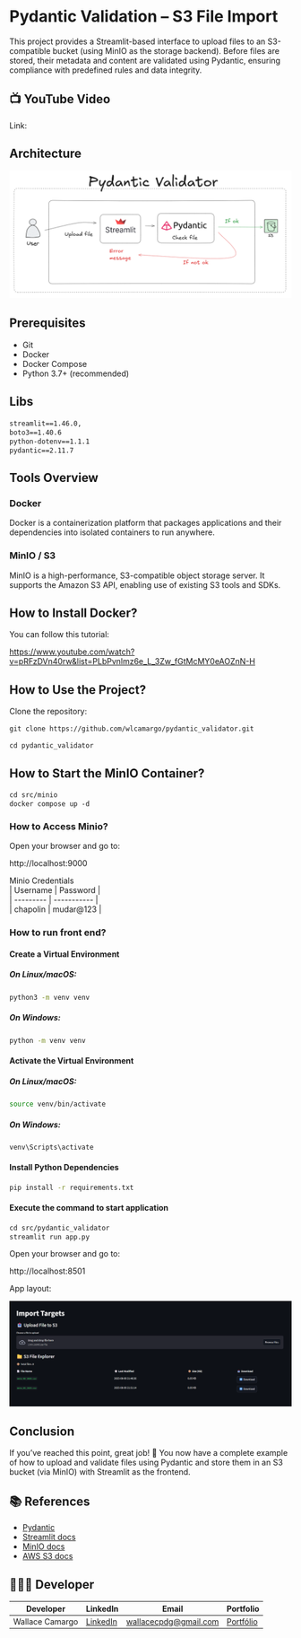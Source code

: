 # Pydantic Validation – S3 File Import
This project provides a Streamlit-based interface to upload files to an S3-compatible bucket (using MinIO as the storage backend).
Before files are stored, their metadata and content are validated using Pydantic, ensuring compliance with predefined rules and data integrity.

## 📺 YouTube Video
Link: 

## Architecture
![Architecture Diagram](assets/architecture.png)

## Prerequisites
- Git
- Docker
- Docker Compose
- Python 3.7+ (recommended)

## Libs
```
streamlit==1.46.0,
boto3==1.40.6
python-dotenv==1.1.1
pydantic==2.11.7
```

## Tools Overview
### Docker
Docker is a containerization platform that packages applications and their dependencies into isolated containers to run anywhere.

### MinIO / S3
MinIO is a high-performance, S3-compatible object storage server. It supports the Amazon S3 API, enabling use of existing S3 tools and SDKs.

## How to Install Docker?
You can follow this tutorial: 

https://www.youtube.com/watch?v=pRFzDVn40rw&list=PLbPvnlmz6e_L_3Zw_fGtMcMY0eAOZnN-H

## How to Use the Project?
Clone the repository:
```
git clone https://github.com/wlcamargo/pydantic_validator.git
```
```
cd pydantic_validator
```

## How to Start the MinIO Container?

```
cd src/minio
docker compose up -d
```

### How to Access Minio?
Open your browser and go to:

http://localhost:9000

Minio Credentials  
| Username  | Password    |  
| --------- | ----------- |  
| chapolin  | mudar@123   |

### How to run front end?

#### Create a Virtual Environment

##### On Linux/macOS:

```bash 
python3 -m venv venv
```
##### On Windows:

```bash Windows
python -m venv venv
```

#### Activate the Virtual Environment

##### On Linux/macOS:

```bash
source venv/bin/activate
```

##### On Windows:

```bash
venv\Scripts\activate
```

#### Install Python Dependencies

```bash
pip install -r requirements.txt
```

#### Execute the command to start application
```
cd src/pydantic_validator
streamlit run app.py
```

Open your browser and go to:

http://localhost:8501

App layout:

![image](assets/app-layout.png)


## Conclusion
If you’ve reached this point, great job! 🎉
You now have a complete example of how to upload and validate files using Pydantic and store them in an S3 bucket (via MinIO) with Streamlit as the frontend.

## 📚 References
- [Pydantic](https://docs.pydantic.dev/latest/)
- [Streamlit docs](https://docs.streamlit.io)  
- [MinIO docs](https://min.io/docs/)  
- [AWS S3 docs](https://docs.aws.amazon.com/s3/index.html)

## 🧑🏼‍🚀 Developer
| Developer      | LinkedIn   | Email               | Portfolio   |  
| -------------- | ---------- | ------------------- | ----------- |  
| Wallace Camargo | [LinkedIn](https://www.linkedin.com/in/wallace-camargo-35b615171/) | wallacecpdg@gmail.com | [Portfólio](https://wlcamargo.github.io/)  |  
